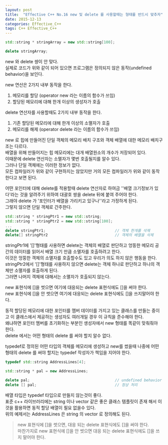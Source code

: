 ```yaml
---
layout: post
title:  "Effective C++ No.16 new 및 delete 를 사용할때는 형태를 반드시 맞추자"
date: 2015-12-13
categories: Effective_C++
tags: C++ Effective_C++
---
```


```c++
std::string * stringArray = new std::string[100];

delete stringArray;
```

new 와 delete 쌍이 안 맞다.  
실제로 코드가 위와 같이 되어 있으면 프로그램은 정의되지 않은 동작(undefined behavior)을 보인다.  

new 연산은 2가지 내부 동작을 한다.  
1. 메모리를 할당 (operator new 라는 이름의 함수가 쓰임)  
2. 할당된 메모리에 대해 한개 이상의 생성자가 호출

delete 연산자를 사용할때도 2가지 내부 동작을 한다.  
1. 기존 할당된 메모리에 대해 한개 이상의 소멸자가 호출  
2. 메모리를 해제 (operator delete 라는 이름의 함수가 쓰임)

new 로 힙에 만들어진 단일 객체의 메모리 배치 구조와 객체 배열에 대한 메모리 배치구조는 다르다.  
배열을 위해 만들어지는 힙 메모리에는 대개 배열원소의 개수가 저장되어 있다.  
이때문에 delete 연산자는 소멸자가 몇번 호출될지를 알수 있다.  
그러나 단일 객체에는 이러한 정보가 없다.  
모든 컴파일러가 위와 같이 구현하지는 않았지만 거의 모든 컴파일러가 위와 같이 동작한다고 보면 된다.  

어떤 포인터에 대해 delete를 적용할때 delete 연산자로 하여금 ''배열 크기정보가 있다'라는 것을 알려주기 위하여
대괄호 쌍을 delete 뒤에 붙여 주어야 한다.  
그래야 delete 가 '포인터가 배열을 가리키고 있구나''라고 가정하게 된다.  
그렇지 않으면 단일 객체로 간주한다.  

```c++
std::string * stringPtr1 = new std::string;
std::string * stringPtr2 = new std::string[100];
...
delete stringPtr1;                               // 객체 한개를 삭제
delete[] stringPtr2                              // 객체의 배열을 삭제
```

stringPtr1에 '[]'형태를 사용하면 delete는 객체의 배열로 판단하고 엉뚱한 메모리 공간의 데이터를 읽어서 배열 크기 만큼 소멸자를 호출하려고 한다.  
이것은 엉뚱한 객체의 소멸자를 호출할수도 있고 우리가 의도 하지 않은 행동을 한다.  
stringPtr2에서 '[]'형태를 사용하지 않으면 delete는 객체 하나로 판단하고 하나의 객체만 소멸자를 호출하게 된다.    
그러면 나머지 객체에 대해서는 소멸자가 호출되지 않는다.   

new 표현식에 []을 썻으면 여기에 대응되는 delete 표현식에도 []을 써야 한다.  
new 표현식에 []을 안 썻으면 여기에 대응되는 delete 표현식에도 []을 쓰지말어야 한다.  

동적 할당된 메모리에 대한 포인터를 멤버 데이터를 가지고 있는 클래스를 만들는 중이고 이 클래스에서 제공하는 생성자도 여러개일 경우 이 규칙을 준수해야 한다.  
왜냐하면 포인터 멤버를 초기화하는 부분인 생성자에서 new 형태를 똑같이 맞춰줘야 한다.  
delete 에서는 어떤 형태의 delete 를 써야 할지 알수 없다.  

typedef로 정의된 어떤 타입의 객체를 메모리에 생성하고 new를 썼을때 나중에 어떤 형태의 delete 를 써야 할지는 typedef 작성자가 책임을 지어야 한다.  

```c++
typedef std::string AddressLines[4];

std::string * pal = new AddressLines;

delete pal;                                      // undefined behavior
delete [] pal;                                   // 정상 처리
```

배열 타입은 typedef 타입으로 만들지 않는것이 좋다.  
표준 c++ 라이브러리에는 string 이나 vector 같은 좋은 클래스 템플릿이 존재 해서 이것을 활용하면 동적 할당 배열이 필요 없을수 있다.  
위의 예제서는 AddressLines 은 string 의 vector 로 정의해도 된다.  

> new 표현식에 []을 썻으면, 대응 되는 delete 표현식에도 []을 써야 한다.    
> 마찬가지로 new 표현식에 []을 안 썻으면 대응 되는 delete 표현식에도 []을 쓰지 말어야 한다.     
